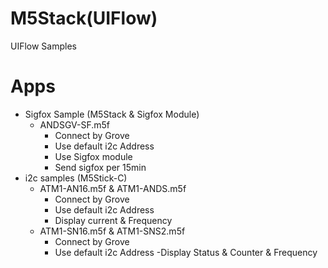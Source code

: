 # M5Stack(UIFlow)
 UIFlow Samples

# Apps
- Sigfox Sample (M5Stack & Sigfox Module)
  - ANDSGV-SF.m5f
    + Connect by Grove
    + Use default i2c Address
    + Use Sigfox module
    + Send sigfox per 15min
- i2c samples (M5Stick-C)
  - ATM1-AN16.m5f & ATM1-ANDS.m5f
      - Connect by Grove
      - Use default i2c Address
      - Display current & Frequency
  - ATM1-SN16.m5f & ATM1-SNS2.m5f
      - Connect by Grove
      - Use default i2c Address
      -Display Status & Counter & Frequency
